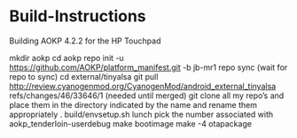 Build-Instructions
==================

Building AOKP 4.2.2 for the HP Touchpad

mkdir aokp
cd aokp
repo init -u https://github.com/AOKP/platform_manifest.git -b jb-mr1
repo sync 
(wait for repo to sync)
cd external/tinyalsa 
git pull http://review.cyanogenmod.org/CyanogenMod/android_external_tinyalsa refs/changes/46/33646/1 (needed until merged)
git clone all my repo’s and place them in the directory indicated by the name and rename them appropriately 
. build/envsetup.sh
lunch
pick the number associated with aokp_tenderloin-userdebug
make bootimage
make -4 otapackage
